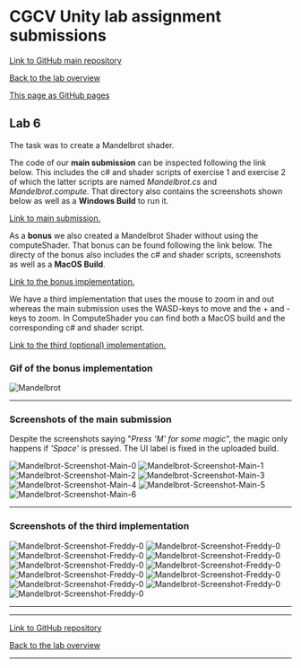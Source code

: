 # CGCV Unity lab assignment submissions

[Link to GitHub main repository](https://github.com/steffenricklin/cgcv-lab-assignments)

[Back to the lab overview](https://steffenricklin.github.io/cgcv-lab-assignments/)

[This page as GitHub pages](https://steffenricklin.github.io/cgcv-lab-assignments/lab6/)

## Lab 6

The task was to create a Mandelbrot shader.

The code of our **main submission** can be inspected following the link below.
This includes the c# and shader scripts of exercise 1 and exercise 2 of which the latter scripts are named _Mandelbrot.cs_ and _Mandelbrot.compute_.
That directory also contains the screenshots shown below as well as a **Windows Build** to run it.

[Link to main submission.](https://github.com/steffenricklin/cgcv-lab-assignments/lab6/MainSubmission/)

As a **bonus** we also created a Mandelbrot Shader without using the computeShader. That bonus can be found following the link below.
The directy of the bonus also includes the c# and shader scripts, screenshots as well as a **MacOS Build**.

[Link to the bonus implementation.](https://github.com/steffenricklin/cgcv-lab-assignments/blob/main/lab6/RonScripts)

We have a third implementation that uses the mouse to zoom in and out whereas the main submission uses the WASD-keys to move and the + and - keys to zoom.
In ComputeShader you can find both a MacOS build and the corresponding c# and shader script.

[Link to the third (optional) implementation.](https://github.com/steffenricklin/cgcv-lab-assignments/tree/main/lab6/ComputeShader)

### Gif of the bonus implementation
![Mandelbrot](./RonScripts/mandel.gif)

___

### Screenshots of the main submission

Despite the screenshots saying "_Press 'M' for some magic_", the magic only happens if _'Space'_ is pressed. The UI label is fixed in the uploaded build.

![Mandelbrot-Screenshot-Main-0](./MainSubmission/Screenshots/Mandelbrot-0.PNG)
![Mandelbrot-Screenshot-Main-1](./MainSubmission/Screenshots/Mandelbrot-1.PNG)
![Mandelbrot-Screenshot-Main-2](./MainSubmission/Screenshots/Mandelbrot-2.PNG)
![Mandelbrot-Screenshot-Main-3](./MainSubmission/Screenshots/Mandelbrot-3.PNG)
![Mandelbrot-Screenshot-Main-4](./MainSubmission/Screenshots/Mandelbrot-4.PNG)
![Mandelbrot-Screenshot-Main-5](./MainSubmission/Screenshots/Mandelbrot-5.PNG)
![Mandelbrot-Screenshot-Main-6](./MainSubmission/Screenshots/Mandelbrot-6.PNG)

___

### Screenshots of the third implementation
![Mandelbrot-Screenshot-Freddy-0](./ComputeShader/Screenshots/Bildschirmfoto%202021-03-08%20um%2022.41.22.png)
![Mandelbrot-Screenshot-Freddy-0](./ComputeShader/Screenshots/Bildschirmfoto%202021-03-08%20um%2022.58.05.png)
![Mandelbrot-Screenshot-Freddy-0](./ComputeShader/Screenshots/Bildschirmfoto%202021-03-09%20um%2008.53.40.png)
![Mandelbrot-Screenshot-Freddy-0](./ComputeShader/Screenshots/Bildschirmfoto%202021-03-09%20um%2009.24.28.png)
![Mandelbrot-Screenshot-Freddy-0](./ComputeShader/Screenshots/Bildschirmfoto%202021-03-09%20um%2009.45.24.png)
![Mandelbrot-Screenshot-Freddy-0](./ComputeShader/Screenshots/Bildschirmfoto%202021-03-09%20um%2009.59.08.png)
![Mandelbrot-Screenshot-Freddy-0](./ComputeShader/Screenshots/Bildschirmfoto%202021-03-09%20um%2010.10.31.png)
![Mandelbrot-Screenshot-Freddy-0](./ComputeShader/Screenshots/Bildschirmfoto%202021-03-09%20um%2010.14.59.png)
![Mandelbrot-Screenshot-Freddy-0](./ComputeShader/Screenshots/Bildschirmfoto%202021-03-09%20um%2010.15.40.png)
![Mandelbrot-Screenshot-Freddy-0](./ComputeShader/Screenshots/Bildschirmfoto%202021-03-09%20um%2010.20.16.png)
![Mandelbrot-Screenshot-Freddy-0](./ComputeShader/Screenshots/Bildschirmfoto%202021-03-09%20um%2010.20.31.png)


___

___

[Link to GitHub repository](https://github.com/steffenricklin/cgcv-lab-assignments)

[Back to the lab overview](https://steffenricklin.github.io/cgcv-lab-assignments/)

___
